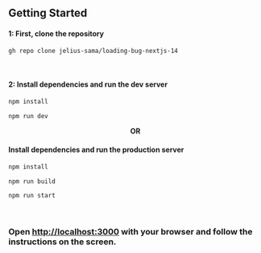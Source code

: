 ## Getting Started

#### 1: First, clone the repository

```bash
gh repo clone jelius-sama/loading-bug-nextjs-14
```

<br />

#### 2: Install dependencies and run the dev server
```bash
npm install

npm run dev
```

<p style="text-align: center; font-weight: 700;">
OR
</p>

#### Install dependencies and run the production server
```bash
npm install

npm run build

npm run start
```

<br />

### Open [http://localhost:3000](http://localhost:3000) with your browser and follow the instructions on the screen.